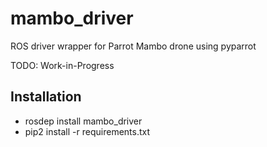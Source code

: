# mambo_driver
ROS driver wrapper for Parrot Mambo drone using pyparrot

TODO: Work-in-Progress

## Installation
* rosdep install mambo_driver
* pip2 install -r requirements.txt
